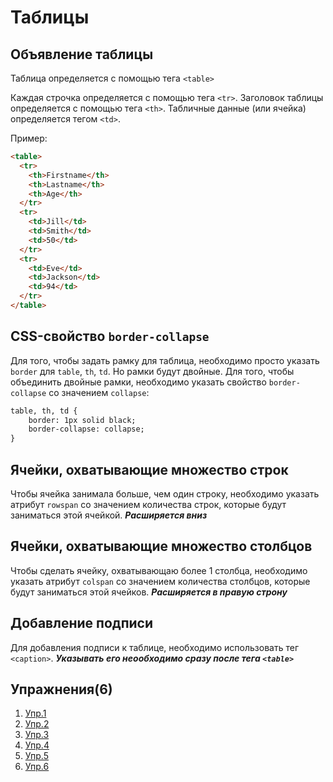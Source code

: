 # Таблицы
## Объявление таблицы
Таблица определяется с помощью тега `<table>`

Каждая строчка определяется с помощью тега `<tr>`. Заголовок таблицы определяется с помощью тега `<th>`. Табличные данные (или ячейка) определяется тегом `<td>`.

Пример:
```html
<table>
  <tr>
    <th>Firstname</th>
    <th>Lastname</th>
    <th>Age</th>
  </tr>
  <tr>
    <td>Jill</td>
    <td>Smith</td>
    <td>50</td>
  </tr>
  <tr>
    <td>Eve</td>
    <td>Jackson</td>
    <td>94</td>
  </tr>
</table> 
```

## CSS-свойство `border-collapse`
Для того, чтобы задать рамку для таблица, необходимо просто указать `border` для `table`, `th`, `td`. Но рамки будут двойные. Для того, чтобы объединить двойные рамки, необходимо указать свойство `border-collapse` со значением `collapse`:
```html
table, th, td {
    border: 1px solid black;
    border-collapse: collapse;
}
```

## Ячейки, охватывающие множество строк
Чтобы ячейка занимала больше, чем один строку, необходимо указать атрибут `rowspan` со значением количества строк, которые будут заниматься этой ячейкой. ***Расширяется вниз***

## Ячейки, охватывающие множество столбцов
Чтобы сделать ячейку, охватывающаю более 1 столбца, необходимо указать атрибут `colspan` со значением количества столбцов, которые будут заниматься этой ячейков. ***Расширяется в правую строну***

## Добавление подписи
Для добавления подписи к таблице, необходимо использовать тег `<caption>`. ***Указывать его неообходимо сразу после тега `<table>`***

## Упражнения(6)
1. [Упр.1](https://codepen.io/Learde/pen/PeKXwq)
2. [Упр.2](https://codepen.io/Learde/pen/wjqRaG)
3. [Упр.3](https://codepen.io/Learde/pen/JvywYe)
4. [Упр.4](https://codepen.io/Learde/pen/WJELrR)
5. [Упр.5](https://codepen.io/Learde/pen/qYXLbL)
6. [Упр.6](https://codepen.io/Learde/pen/JvywXe)
